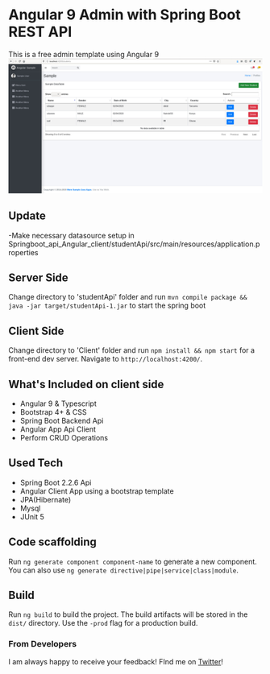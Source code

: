 # Angular 9 Admin with Spring Boot REST API

This is a free admin template using Angular 9
[<img src="screenshot.jpg" alt="Sample Angular admin using bootstrap template"  />](https://angularadmin.xyz/)

## Update
-Make necessary datasource setup in Springboot_api_Angular_client/studentApi/src/main/resources/application.properties

## Server Side
Change directory to 'studentApi' folder and  run `mvn compile package && java -jar target/studentApi-1.jar` to start the spring boot

## Client Side
Change directory to 'Client' folder and  run `npm install && npm start` for a front-end dev server. Navigate to `http://localhost:4200/`.

## What's Included on client side
- Angular 9 & Typescript
- Bootstrap 4+ & CSS
- Spring Boot Backend Api
- Angular App Api Client
- Perform CRUD Operations

## Used Tech
- Spring Boot 2.2.6 Api
- Angular Client App using a bootstrap template
- JPA(Hibernate)
- Mysql
- JUnit 5



## Code scaffolding

Run `ng generate component component-name` to generate a new component. You can also use `ng generate directive|pipe|service|class|module`.

## Build

Run `ng build` to build the project. The build artifacts will be stored in the `dist/` directory. Use the `-prod` flag for a production build.


### From Developers

I am always happy to receive your feedback!
FInd me on [Twitter](https://twitter.com/julian_geniuz)!
